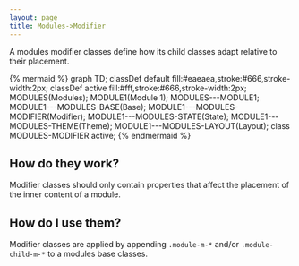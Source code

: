 ```yaml
---
layout: page
title: Modules->Modifier
---
```


A modules modifier classes define how its child classes adapt relative to their placement.

{% mermaid %}
graph TD;
  classDef default fill:#eaeaea,stroke:#666,stroke-width:2px;
  classDef active fill:#fff,stroke:#666,stroke-width:2px;
  MODULES(Modules);
  MODULE1(Module 1);
  MODULES---MODULE1;
  MODULE1---MODULES-BASE(Base);
  MODULE1---MODULES-MODIFIER(Modifier);
  MODULE1---MODULES-STATE(State);
  MODULE1---MODULES-THEME(Theme);
  MODULE1---MODULES-LAYOUT(Layout);
  class MODULES-MODIFIER active;
{% endmermaid %}

## How do they work?

Modifier classes should only contain properties that affect the placement of the inner content of a module.

## How do I use them?

Modifier classes are applied by appending `.module-m-*` and/or `.module-child-m-*` to a modules base classes.
